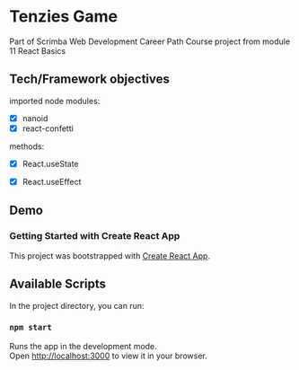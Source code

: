 # Tenzies Game 

Part of Scrimba Web Development Career Path Course project from module 11 React Basics

## Tech/Framework objectives

imported node modules:

- [x] nanoid
- [x] react-confetti

methods:
- [x] React.useState
- [x] React.useEffect


## Demo


### Getting Started with Create React App

This project was bootstrapped with [Create React App](https://github.com/facebook/create-react-app).

## Available Scripts

In the project directory, you can run:

### `npm start`

Runs the app in the development mode.\
Open [http://localhost:3000](http://localhost:3000) to view it in your browser.

